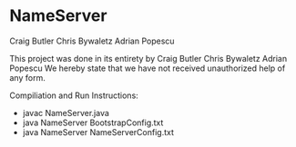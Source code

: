 # NameServer


Craig Butler
Chris Bywaletz
Adrian Popescu

This
project was done in its entirety by 
Craig Butler
Chris Bywaletz
Adrian Popescu
We hereby 
state that we have not received unauthorized help of any form.

Compiliation and Run Instructions:
- javac NameServer.java
- java NameServer BootstrapConfig.txt
- java NameServer NameServerConfig.txt
